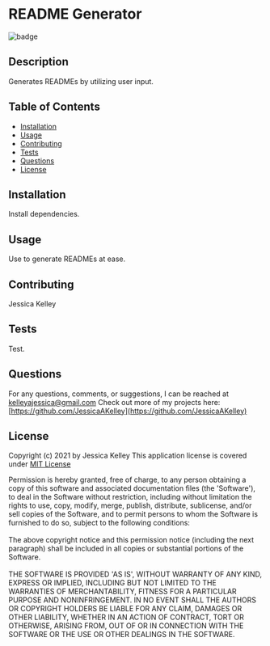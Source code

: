 # README Generator
  ![badge](https://img.shields.io/badge/license-MIT%20License-green)
  
  ## Description 
  Generates READMEs by utilizing user input.
  
  ## Table of Contents
  * [Installation](#installation)
  * [Usage](#usage)
  * [Contributing](#Contributing)
  * [Tests](#tests)
  * [Questions](#questions)
  * [License](#license)
  
  ## Installation
  Install dependencies.
  
  ## Usage 
  Use to generate READMEs at ease.
  
  ## Contributing
  Jessica Kelley
  
  ## Tests
  Test.

  ## Questions
  For any questions, comments, or suggestions, I can be reached at kelleyajessica@gmail.com
  Check out more of my projects here: [https://github.com/JessicaAKelley](https://github.com/JessicaAKelley)
  
  ## License
  Copyright (c) 2021 by Jessica Kelley
  This application license is covered under [MIT License](https://choosealicense.com/licenses/mit/)
  
  Permission is hereby granted, free of charge, to any person obtaining a copy of this software and associated documentation files (the 'Software'), to deal in the Software without restriction, including without limitation the rights to use, copy, modify, merge, publish, distribute, sublicense, and/or sell copies of the Software, and to permit persons to whom the Software is furnished to do so, subject to the following conditions: <br /> <br /> The above copyright notice and this permission notice (including the next paragraph) shall be included in all copies or substantial portions of the Software. <br /> <br /> THE SOFTWARE IS PROVIDED 'AS IS', WITHOUT WARRANTY OF ANY KIND, EXPRESS OR IMPLIED, INCLUDING BUT NOT LIMITED TO THE WARRANTIES OF MERCHANTABILITY, FITNESS FOR A PARTICULAR PURPOSE AND NONINFRINGEMENT. IN NO EVENT SHALL THE AUTHORS OR COPYRIGHT HOLDERS BE LIABLE FOR ANY CLAIM, DAMAGES OR OTHER LIABILITY, WHETHER IN AN ACTION OF CONTRACT, TORT OR OTHERWISE, ARISING FROM, OUT OF OR IN CONNECTION WITH THE SOFTWARE OR THE USE OR OTHER DEALINGS IN THE SOFTWARE.
